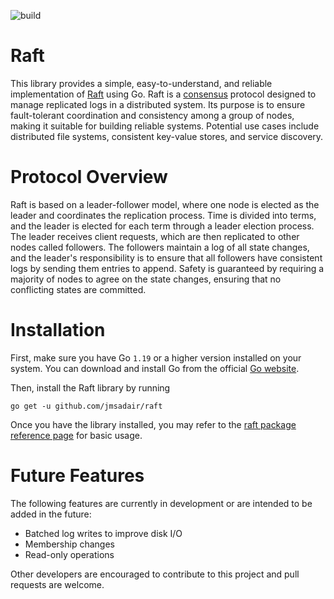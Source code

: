 ![build](https://github.com/jmsadair/raft/actions/workflows/build.yml/badge.svg)

# Raft
This library provides a simple, easy-to-understand, and reliable implementation of [Raft](https://en.wikipedia.org/wiki/Raft_(algorithm)) using Go. Raft is a [consensus](https://en.wikipedia.org/wiki/Consensus_(computer_science)) protocol designed to manage replicated logs in a distributed system. Its purpose is to ensure fault-tolerant coordination and consistency among a group of nodes, making it suitable for building reliable systems. Potential use cases include distributed file systems, consistent key-value stores, and service discovery.

# Protocol Overview
Raft is based on a leader-follower model, where one node is elected as the leader and coordinates the replication process. Time is divided into terms, and the leader is elected for each term through a leader election process. The leader receives client requests, which are then replicated to other nodes called followers. The followers maintain a log of all state changes, and the leader's responsibility is to ensure that all followers have consistent logs by sending them entries to append. Safety is guaranteed by requiring a majority of nodes to agree on the state changes, ensuring that no conflicting states are committed. 

# Installation
First, make sure you have Go `1.19` or a higher version installed on your system.
You can download and install Go from the official [Go website](https://golang.org/). 

Then, install the Raft library by running

```shell
go get -u github.com/jmsadair/raft
```

Once you have the library installed, you may refer to the [raft package reference page](https://pkg.go.dev/github.com/jmsadair/raft) for basic usage.

# Future Features

The following features are currently in development or are intended to be added in the future:
- Batched log writes to improve disk I/O
- Membership changes
- Read-only operations

Other developers are encouraged to contribute to this project and pull requests are welcome.